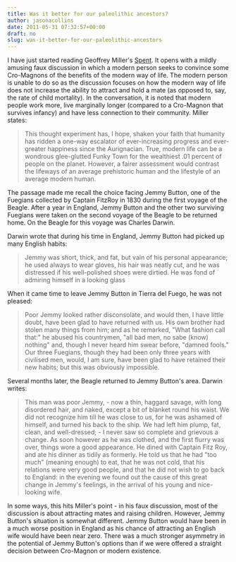 ```yaml
---
title: Was it better for our paleolithic ancestors?
author: jasonacollins
date: 2011-05-31 07:32:57+00:00
draft: no
slug: was-it-better-for-our-paleolithic-ancestors
---
```


I have just started reading Geoffrey Miller's [Spent](https://www.jasoncollins.blog/millers-spent-sex-evolution-and-consumer-behavior/). It opens with a mildly amusing faux discussion in which a modern person seeks to convince some Cro-Magnons of the benefits of the modern way of life. The modern person is unable to do so as the discussion focuses on how the modern way of life does not increase the ability to attract and hold a mate (as opposed to, say, the rate of child mortality). In the conversation, it is noted that modern people work more, live marginally longer (compared to a Cro-Magnon that survives infancy) and have less connection to their community. Miller states:


<blockquote>This thought experiment has, I hope, shaken your faith that humanity has ridden a one-way escalator of ever-increasing progress and ever-greater happiness since the Aurignacian. True, modern life can be a wondrous glee-glutted Funky Town for the wealthiest .01 percent of people on the planet. However, a fairer assessment would contrast the lifeways of an average prehistoric human and the lifestyle of an average modern human.</blockquote>


The passage made me recall the choice facing Jemmy Button, one of the Fuegians collected by Captain FitzRoy in 1830 during the first voyage of the Beagle. After a year in England, Jemmy Button and the other two surviving Fuegians were taken on the second voyage of the Beagle to be returned home. On the Beagle for this voyage was Charles Darwin.

Darwin wrote that during his time in England, Jemmy Button had picked up many English habits:


<blockquote>Jemmy was short, thick, and fat, but vain of his personal appearance; he used always to wear gloves, his hair was neatly cut, and he was distressed if his well-polished shoes were dirtied. He was fond of admiring himself in a looking glass</blockquote>


When it came time to leave Jemmy Button in Tierra del Fuego, he was not pleased:


<blockquote>Poor Jemmy looked rather disconsolate, and would then, I have little doubt, have been glad to have returned with us. His own brother had stolen many things from him; and as he remarked, "What fashion call that:" he abused his countrymen, "all bad men, no sabe (know) nothing" and, though I never heard him swear before, "damned fools." Our three Fuegians, though they had been only three years with civilised men, would, I am sure, have been glad to have retained their new habits; but this was obviously impossible.</blockquote>


Several months later, the Beagle returned to Jemmy Button's area. Darwin writes:


<blockquote>This man was poor Jemmy, - now a thin, haggard savage, with long disordered hair, and naked, except a bit of blanket round his waist. We did not recognize him till he was close to us, for he was ashamed of himself, and turned his back to the ship. We had left him plump, fat, clean, and well-dressed; - I never saw so complete and grievous a change. As soon however as he was clothed, and the first flurry was over, things wore a good appearance. He dined with Captain Fitz Roy, and ate his dinner as tidily as formerly. He told us that he had "too much" (meaning enough) to eat, that he was not cold, that his relations were very good people, and that he did not wish to go back to England: in the evening we found out the cause of this great change in Jemmy's feelings, in the arrival of his young and nice-looking wife.</blockquote>


In some ways, this hits Miller's point - in his faux discussion, most of the discussion is about attracting mates and raising children. However, Jemmy Button's situation is somewhat different. Jemmy Button would have been in a much worse position in England as his chance of attracting an English wife would have been near zero. There was a much stronger asymmetry in the potential of Jemmy Button's options than if we were offered a straight decision between Cro-Magnon or modern existence.
